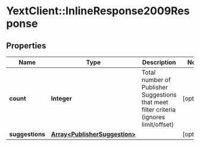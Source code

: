 # YextClient::InlineResponse2009Response

## Properties
Name | Type | Description | Notes
------------ | ------------- | ------------- | -------------
**count** | **Integer** | Total number of Publisher Suggestions that meet filter criteria (ignores limit/offset) | [optional] 
**suggestions** | [**Array&lt;PublisherSuggestion&gt;**](PublisherSuggestion.md) |  | [optional] 


